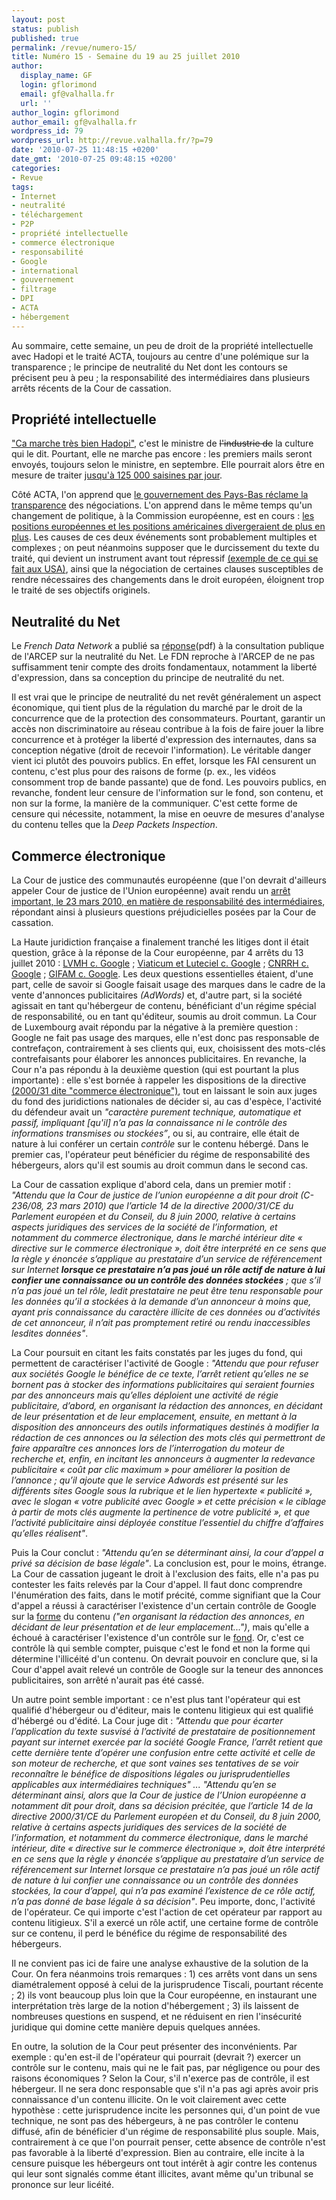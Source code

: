 ```yaml
---
layout: post
status: publish
published: true
permalink: /revue/numero-15/
title: Numéro 15 - Semaine du 19 au 25 juillet 2010
author:
  display_name: GF
  login: gflorimond
  email: gf@valhalla.fr
  url: ''
author_login: gflorimond
author_email: gf@valhalla.fr
wordpress_id: 79
wordpress_url: http://revue.valhalla.fr/?p=79
date: '2010-07-25 11:48:15 +0200'
date_gmt: '2010-07-25 09:48:15 +0200'
categories:
- Revue
tags:
- Internet
- neutralité
- téléchargement
- P2P
- propriété intellectuelle
- commerce électronique
- responsabilité
- Google
- international
- gouvernement
- filtrage
- DPI
- ACTA
- hébergement
---
```

<p>Au sommaire, cette semaine, un peu de droit de la propriété intellectuelle avec Hadopi et le traité ACTA, toujours au centre d'une polémique sur la transparence ; le principe de neutralité du Net dont les contours se précisent peu à peu ; la responsabilité des intermédiaires dans plusieurs arrêts récents de la Cour de cassation.</p>
<h2>Propriété intellectuelle</h2>
<p><a href="http://www.pcinpact.com/actu/news/58332-hadopi-frederic-mitterrand-decrets-septembre.htm">"Ca marche très bien Hadopi"</a>, c'est le ministre de <s>l'industrie de</s> la culture qui le dit. Pourtant, elle ne marche pas encore : les premiers mails seront envoyés, toujours selon le ministre, en septembre. Elle pourrait alors être en mesure de traiter <a href="http://pro.clubic.com/legislation-loi-internet/hadopi/actualite-354542-hadopi-125-000-saisines.html">jusqu'à 125 000 saisines par jour</a>.</p>
<p>Côté ACTA, l'on apprend que <a href="http://www.numerama.com/magazine/16279-acta-le-gouvernement-neerlandais-reclame-la-transparence.html">le gouvernement des Pays-Bas réclame la transparence</a> des négociations. L'on apprend dans le même temps qu'un changement de politique, à la Commission européenne, est en cours : <a href="http://www.numerama.com/magazine/16262-acta-divergences-croissantes-entre-l-union-europeenne-et-les-usa.html">les positions européennes et les positions américaines divergeraient de plus en plus</a>. Les causes de ces deux événements sont probablement multiples et complexes ; on peut néanmoins supposer que le durcissement du texte du traité, qui devient un instrument avant tout répressif <a href="http://www.numerama.com/magazine/16264-la-riaa-oublie-de-faire-prononcer-une-annonce-anti-piratage-a-un-pirate.html">(exemple de ce qui se fait aux USA)</a>, ainsi que la négociation de certaines clauses susceptibles de rendre nécessaires des changements dans le droit européen, éloignent trop le traité de ses objectifs originels.</p>
<h2>Neutralité du Net</h2>
<p>Le <i>French Data Network</i> a publié sa <a href="http://www.fdn.fr/reponse-arcep.pdf">réponse</a><span class="lang">(pdf)</span> à la consultation publique de l'ARCEP sur la neutralité du Net. Le FDN reproche à l'ARCEP de ne pas suffisamment tenir compte des droits fondamentaux, notamment la liberté d'expression, dans sa conception du principe de neutralité du net.</p>
<p>Il est vrai que le principe de neutralité du net revêt généralement un aspect économique, qui tient plus de la régulation du marché par le droit de la concurrence que de la protection des consommateurs. Pourtant, garantir un accès non discriminatoire au réseau contribue à la fois de faire jouer la libre concurrence et à protéger la liberté d'expression des internautes, dans sa conception négative (droit de recevoir l'information). Le véritable danger vient ici plutôt des pouvoirs publics. En effet, lorsque les FAI censurent un contenu, c'est plus pour des raisons de forme (p. ex., les vidéos consomment trop de bande passante) que de fond. Les pouvoirs publics, en revanche, fondent leur censure de l'information sur le fond, son contenu, et non sur la forme, la manière de la communiquer. C'est cette forme de censure qui nécessite, notamment, la mise en oeuvre de mesures d'analyse du contenu telles que la <i>Deep Packets Inspection</i>.</p>
<h2>Commerce électronique</h2>
<p>La Cour de justice des communautés européenne (que l'on devrait d'ailleurs appeler Cour de justice de l'Union européenne) avait rendu un <a href="http://www.valhalla.fr/2010/03/25/cjce-google-adwords/">arrêt important, le 23 mars 2010, en matière de responsabilité des intermédiaires</a>, répondant ainsi à plusieurs questions préjudicielles posées par la Cour de cassation.</p>
<p>La Haute juridiction française a finalement tranché les litiges dont il était question, grâce à la réponse de la Cour européenne, par 4 arrêts du 13 juillet 2010 : <a href="http://www.foruminternet.org/specialistes/veille-juridique/jurisprudence/cour-de-cassation-chambre-commerciale-13-juillet-2010-3083.html">LVMH c. Google</a> ; <a href="http://www.foruminternet.org/specialistes/veille-juridique/jurisprudence/cour-de-cassation-chambre-commerciale-13-juillet-2010-3082.html">Viaticum et Luteciel c. Google</a> ; <a href="http://www.foruminternet.org/specialistes/veille-juridique/jurisprudence/cour-de-cassation-chambre-commerciale-13-juillet-2010-3081.html">CNRRH c. Google</a> ; <a href="http://www.foruminternet.org/specialistes/veille-juridique/jurisprudence/cour-de-cassation-chambre-commerciale-13-juillet-2010-3080.html">GIFAM c. Google</a>. Les deux questions essentielles étaient, d'une part, celle de savoir si Google faisait usage des marques dans le cadre de la vente d'annonces publicitaires <i>(AdWords)</i> et, d'autre part, si la société agissait en tant qu'hébergeur de contenu, bénéficiant d'un régime spécial de responsabilité, ou en tant qu'éditeur, soumis au droit commun. La Cour de Luxembourg avait répondu par la négative à la première question : Google ne fait pas usage des marques, elle n'est donc pas responsable de contrefaçon, contrairement à ses clients qui, eux, choisissent des mots-clés contrefaisants pour élaborer les annonces publicitaires. En revanche, la Cour n'a pas répondu à la deuxième question (qui est pourtant la plus importante) : elle s'est bornée à rappeler les dispositions de la directive <a href="http://europa.eu/legislation_summaries/consumers/protection_of_consumers/l24204_fr.htm">(2000/31 dite "commerce électronique")</a>, tout en laissant le soin aux juges du fond des juridictions nationales de décider si, au cas d'espèce, l'activité du défendeur avait un <i>"caractère purement technique, automatique et passif, impliquant [qu'il] n’a pas la connaissance ni le contrôle des informations transmises ou stockées”</i>, ou si, au contraire, elle était de nature à lui conférer un certain <i>contrôle</i> sur le contenu hébergé. Dans le premier cas, l'opérateur peut bénéficier du régime de responsabilité des hébergeurs, alors qu'il est soumis au droit commun dans le second cas.</p>
<p>La Cour de cassation explique d'abord cela, dans un premier motif : <i>"Attendu que la Cour de justice de l’union européenne a dit pour droit (C- 236/08, 23 mars 2010) que l’article 14 de la directive 2000/31/CE du Parlement européen et du Conseil, du 8 juin 2000, relative à certains aspects juridiques des services de la société de l’information, et notamment du commerce électronique, dans le marché intérieur dite « directive sur le commerce électronique », doit être interprété en ce sens que la règle y énoncée s’applique au prestataire d’un service de référencement sur Internet <b>lorsque ce prestataire n’a pas joué un rôle actif de nature à lui confier une connaissance ou un contrôle des données stockées</b> ; que s’il n’a pas joué un tel rôle, ledit prestataire ne peut être tenu responsable pour les données qu’il a stockées à la demande d’un annonceur à moins que, ayant pris connaissance du caractère illicite de ces données ou d’activités de cet annonceur, il n’ait pas promptement retiré ou rendu inaccessibles lesdites données"</i>.</p>
<p>La Cour poursuit en citant les faits constatés par les juges du fond, qui permettent de caractériser l'activité de Google : <i>"Attendu que pour refuser aux sociétés Google le bénéfice de ce texte, l’arrêt retient qu’elles ne se bornent pas à stocker des informations publicitaires qui seraient fournies par des annonceurs mais qu’elles déploient une activité de régie publicitaire, d’abord, en organisant la rédaction des annonces, en décidant de leur présentation et de leur emplacement, ensuite, en mettant à la disposition des annonceurs des outils informatiques destinés à modifier la rédaction de ces annonces ou la sélection des mots clés qui permettront de faire apparaître ces annonces lors de l’interrogation du moteur de recherche et, enfin, en incitant les annonceurs à augmenter la redevance publicitaire « coût par clic maximum » pour améliorer la position de l’annonce ; qu’il ajoute que le service Adwords est présenté sur les différents sites Google sous la rubrique et le lien hypertexte « publicité », avec le slogan « votre publicité avec Google » et cette précision « le ciblage à partir de mots clés augmente la pertinence de votre publicité », et que l’activité publicitaire ainsi déployée constitue l’essentiel du chiffre d’affaires qu’elles réalisent"</i>.</p>
<p>Puis la Cour conclut : <i>"Attendu qu’en se déterminant ainsi, la cour d’appel a privé sa décision de base légale"</i>. La conclusion est, pour le moins, étrange. La Cour de cassation jugeant le droit à l'exclusion des faits, elle n'a pas pu contester les faits relevés par la Cour d'appel. Il faut donc comprendre l'énumération des faits, dans le motif précité, comme signifiant que la Cour d'appel a réussi à caractériser l'existence d'un certain contrôle de Google sur la <u>forme</u> du contenu <i>("en organisant la rédaction des annonces, en décidant de leur présentation et de leur emplacement...")</i>, mais qu'elle a échoué à caractériser l'existence d'un contrôle sur le <u>fond</u>. Or, c'est ce contrôle là qui semble compter, puisque c'est le fond et non la forme qui détermine l'illicéité d'un contenu. On devrait pouvoir en conclure que, si la Cour d'appel avait relevé un contrôle de Google sur la teneur des annonces publicitaires, son arrêté n'aurait pas été cassé.</p>
<p>Un autre point semble important : ce n'est plus tant l'opérateur qui est qualifié d'hébergeur ou d'éditeur, mais le contenu litigieux qui est qualifié d'hébergé ou d'édité. La Cour juge dit : <i>"Attendu que pour écarter l’application du texte susvisé à l’activité de prestataire de positionnement payant sur internet exercée par la société Google France, l’arrêt retient que cette dernière tente d’opérer une confusion entre cette activité et celle de son moteur de recherche, et que sont vaines ses tentatives de se voir reconnaître le bénéfice de dispositions légales ou jurisprudentielles applicables aux intermédiaires techniques" ... "Attendu qu’en se déterminant ainsi, alors que la Cour de justice de l’Union européenne a notamment dit pour droit, dans sa décision précitée, que l’article 14 de la directive 2000/31/CE du Parlement européen et du Conseil, du 8 juin 2000, relative à certains aspects juridiques des services de la société de l’information, et notamment du commerce électronique, dans le marché intérieur, dite « directive sur le commerce électronique », doit être interprété en ce sens que la règle y énoncée s’applique au prestataire d’un service de référencement sur Internet lorsque ce prestataire n’a pas joué un rôle actif de nature à lui confier une connaissance ou un contrôle des données stockées, la cour d’appel, qui n’a pas examiné l’existence de ce rôle actif, n’a pas donné de base légale à sa décision"</i>. Peu importe, donc, l'activité de l'opérateur. Ce qui importe c'est l'action de cet opérateur par rapport au contenu litigieux. S'il a exercé un rôle actif, une certaine forme de contrôle sur ce contenu, il perd le bénéfice du régime de responsabilité des hébergeurs.</p>
<p>Il ne convient pas ici de faire une analyse exhaustive de la solution de la Cour. On fera néanmoins trois remarques : 1) ces arrêts vont dans un sens diamétralement opposé à celui de la jurisprudence Tiscali, pourtant récente ; 2) ils vont beaucoup plus loin que la Cour européenne, en instaurant une interprétation très large de la notion d'hébergement ; 3) ils laissent de nombreuses questions en suspend, et ne réduisent en rien l'insécurité juridique qui domine cette manière depuis quelques années.</p>
<p>En outre, la solution de la Cour peut présenter des inconvénients. Par exemple : qu'en est-il de l'opérateur qui pourrait (devrait ?) exercer un contrôle sur le contenu, mais qui ne le fait pas, par négligence ou pour des raisons économiques ? Selon la Cour, s'il n'exerce pas de contrôle, il est hébergeur. Il ne sera donc responsable que s'il n'a pas agi après avoir pris connaissance d'un contenu illicite. On le voit clairement avec cette hypothèse : cette jurisprudence incite les personnes qui, d'un point de vue technique, ne sont pas des hébergeurs, à ne pas contrôler le contenu diffusé, afin de bénéficier d'un régime de responsabilité plus souple. Mais, contrairement à ce que l'on pourrait penser, cette absence de contrôle n'est pas favorable à la liberté d'expression. Bien au contraire, elle incite à la censure puisque les hébergeurs ont tout intérêt à agir contre les contenus qui leur sont signalés comme étant illicites, avant même qu'un tribunal se prononce sur leur licéité.</p>
